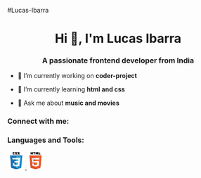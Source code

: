 #Lucas-Ibarra
<h1 align="center">Hi 👋, I'm Lucas Ibarra</h1>
<h3 align="center">A passionate frontend developer from India</h3>

- 🔭 I’m currently working on **coder-project**

- 🌱 I’m currently learning **html and css**

- 💬 Ask me about **music and movies**

<h3 align="left">Connect with me:</h3>
<p align="left">
</p>

<h3 align="left">Languages and Tools:</h3>
<p align="left"> <a href="https://www.w3schools.com/css/" target="_blank" rel="noreferrer"> <img src="https://raw.githubusercontent.com/devicons/devicon/master/icons/css3/css3-original-wordmark.svg" alt="css3" width="40" height="40"/> </a> <a href="https://www.w3.org/html/" target="_blank" rel="noreferrer"> <img src="https://raw.githubusercontent.com/devicons/devicon/master/icons/html5/html5-original-wordmark.svg" alt="html5" width="40" height="40"/> </a> </p>
